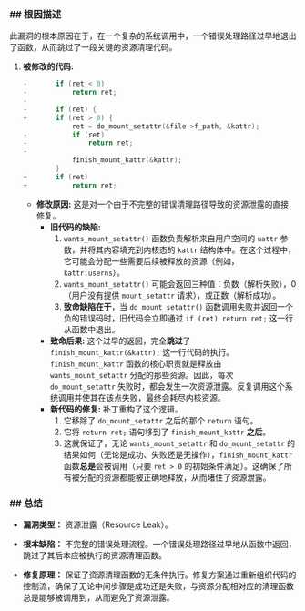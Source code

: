 ### **## 根因描述**

此漏洞的根本原因在于，在一个复杂的系统调用中，一个错误处理路径过早地退出了函数，从而跳过了一段关键的资源清理代码。

1.  **被修改的代码:**
    ```c
    -		if (ret < 0)
    -			return ret;
    -
    -		if (ret) {
    +		if (ret > 0) {
     			ret = do_mount_setattr(&file->f_path, &kattr);
    -			if (ret)
    -				return ret;
    -
     			finish_mount_kattr(&kattr);
     		}
    +		if (ret)
    +			return ret;
    ```
    *   **修改原因:** 这是对一个由于不完整的错误清理路径导致的资源泄露的直接修复。
        *   **旧代码的缺陷:**
            1.  `wants_mount_setattr()` 函数负责解析来自用户空间的 `uattr` 参数，并将其内容填充到内核态的 `kattr` 结构体中。在这个过程中，它可能会分配一些需要后续被释放的资源（例如，`kattr.userns`）。
            2.  `wants_mount_setattr()` 可能会返回三种值：负数（解析失败），0（用户没有提供 `mount_setattr` 请求），或正数（解析成功）。
            3.  **致命缺陷在于**，当 `do_mount_setattr()` 函数调用失败并返回一个负的错误码时，旧代码会立即通过 `if (ret) return ret;` 这一行从函数中退出。
        *   **致命后果:** 这个过早的返回，完全**跳过**了 `finish_mount_kattr(&kattr);` 这一行代码的执行。`finish_mount_kattr` 函数的核心职责就是释放由 `wants_mount_setattr` 分配的那些资源。因此，每次 `do_mount_setattr` 失败时，都会发生一次资源泄露。反复调用这个系统调用并使其在该点失败，最终会耗尽内核资源。
        *   **新代码的修复:** 补丁重构了这个逻辑。
            1.  它移除了 `do_mount_setattr` 之后的那个 `return` 语句。
            2.  它将 `return ret;` 语句移到了 `finish_mount_kattr` **之后**。
            3.  这就保证了，无论 `wants_mount_setattr` 和 `do_mount_setattr` 的结果如何（无论是成功、失败还是无操作），`finish_mount_kattr` 函数**总是**会被调用（只要 `ret > 0` 的初始条件满足）。这确保了所有被分配的资源都能被正确地释放，从而堵住了资源泄露。

### **## 总结**

*   **漏洞类型：**
    资源泄露（Resource Leak）。

*   **根本缺陷：**
    不完整的错误处理流程。一个错误处理路径过早地从函数中返回，跳过了其后本应被执行的资源清理函数。

*   **修复原理：**
    保证了资源清理函数的无条件执行。修复方案通过重新组织代码的控制流，确保了无论中间步骤是成功还是失败，与资源分配相对应的清理函数总是能够被调用到，从而避免了资源泄露。